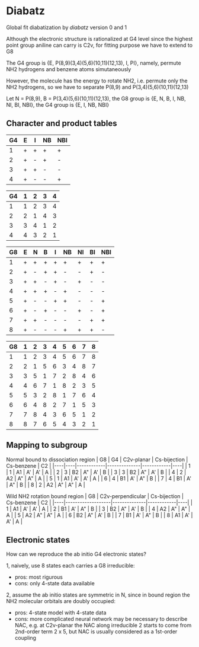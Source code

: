 # Diabatz
Global fit diabatization by *diabatz* version 0 and 1

Although the electronic structure is rationalized at G4 level since the highest point group aniline can carry is C2v, for fitting purpose we have to extend to G8

The G4 group is {E, P(8,9)(3,4)(5,6)(10,11)(12,13), I, PI}, namely, permute NH2 hydrogens and benzene atoms simutaneously

However, the molecule has the energy to rotate NH2, i.e. permute only the NH2 hydrogens, so we have to separate P(8,9) and P(3,4)(5,6)(10,11)(12,13)

Let N = P(8,9), B = P(3,4)(5,6)(10,11)(12,13), the G8 group is {E, N, B, I, NB, NI, BI, NBI}, the G4 group is {E, I, NB, NBI}

## Character and product tables
| G4 | E | I | NB | NBI |
|----|---|---|----|-----|
|  1 | + | + |  + |  +  |
|  2 | + | - |  + |  -  |
|  3 | + | + |  - |  -  |
|  4 | + | - |  - |  +  |

| G4 | 1 | 2 | 3 | 4 |
|----|---|---|---|---|
|  1 | 1 | 2 | 3 | 4 |
|  2 | 2 | 1 | 4 | 3 |
|  3 | 3 | 4 | 1 | 2 |
|  4 | 4 | 3 | 2 | 1 |

| G8 | E | N | B | I | NB | NI | BI | NBI |
|----|---|---|---|---|----|----|----|-----|
|  1 | + | + | + | + |  + |  + |  + |  +  |
|  2 | + | - | + | + |  - |  - |  + |  -  |
|  3 | + | + | - | + |  - |  + |  - |  -  |
|  4 | + | + | + | - |  + |  - |  - |  -  |
|  5 | + | - | - | + |  + |  - |  - |  +  |
|  6 | + | - | + | - |  - |  + |  - |  +  |
|  7 | + | + | - | - |  - |  - |  + |  +  |
|  8 | + | - | - | - |  + |  + |  + |  -  |

| G8 | 1 | 2 | 3 | 4 | 5 | 6 | 7 | 8 |
|----|---|---|---|---|---|---|---|---|
|  1 | 1 | 2 | 3 | 4 | 5 | 6 | 7 | 8 |
|  2 | 2 | 1 | 5 | 6 | 3 | 4 | 8 | 7 |
|  3 | 3 | 5 | 1 | 7 | 2 | 8 | 4 | 6 |
|  4 | 4 | 6 | 7 | 1 | 8 | 2 | 3 | 5 |
|  5 | 5 | 3 | 2 | 8 | 1 | 7 | 6 | 4 |
|  6 | 6 | 4 | 8 | 2 | 7 | 1 | 5 | 3 |
|  7 | 7 | 8 | 4 | 3 | 6 | 5 | 1 | 2 |
|  8 | 8 | 7 | 6 | 5 | 4 | 3 | 2 | 1 |

## Mapping to subgroup
Normal bound to dissociation region
| G8 | G4 | C2v-planar | Cs-bijection | Cs-benzene | C2 |
|----|----|------------|--------------|------------|----|
|  1 |  1 |     A1     |      A'      |     A'     |  A |
|  2 |  3 |     B2     |      A"      |     A'     |  B |
|  3 |  3 |     B2     |      A"      |     A'     |  B |
|  4 |  2 |     A2     |      A"      |     A"     |  A |
|  5 |  1 |     A1     |      A'      |     A'     |  A |
|  6 |  4 |     B1     |      A'      |     A"     |  B |
|  7 |  4 |     B1     |      A'      |     A"     |  B |
|  8 |  2 |     A2     |      A"      |     A"     |  A |

Wild NH2 rotation bound region
| G8 | C2v-perpendicular | Cs-bijection | Cs-benzene | C2 |
|----|-------------------|--------------|------------|----|
|  1 |         A1        |      A'      |     A'     |  A |
|  2 |         B1        |      A'      |     A"     |  B |
|  3 |         B2        |      A"      |     A'     |  B |
|  4 |         A2        |      A"      |     A"     |  A |
|  5 |         A2        |      A"      |     A"     |  A |
|  6 |         B2        |      A"      |     A'     |  B |
|  7 |         B1        |      A'      |     A"     |  B |
|  8 |         A1        |      A'      |     A'     |  A |

## Electronic states
How can we reproduce the ab initio G4 electronic states?

1, naively, use 8 states each carries a G8 irreducible:
* pros: most rigurous
* cons: only 4-state data available

2, assume the ab initio states are symmetric in N, since in bound region the NH2 molecular orbitals are doubly occupied:
* pros: 4-state model with 4-state data
* cons: more complicated neural network may be necessary to describe NAC, e.g. at C2v-planar the NAC along irreducible 2 starts to come from 2nd-order term 2 x 5, but NAC is usually considered as a 1st-order coupling
